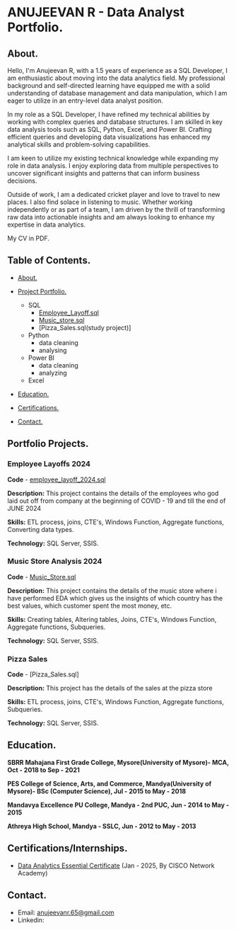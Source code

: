 # ANUJEEVAN R - Data Analyst Portfolio.

## About.

Hello, I'm Anujeevan R, with a 1.5 years of experience as a SQL Developer, I am enthusiastic about moving into the data analytics field. My professional background and self-directed learning have equipped me with a solid understanding of database management and data manipulation, which I am eager to utilize in an entry-level data analyst position.

In my role as a SQL Developer, I have refined my technical abilities by working with complex queries and database structures. I am skilled in key data analysis tools such as SQL, Python, Excel, and Power BI. Crafting efficient queries and developing data visualizations has enhanced my analytical skills and problem-solving capabilities.

I am keen to utilize my existing technical knowledge while expanding my role in data analysis. I enjoy exploring data from multiple perspectives to uncover significant insights and patterns that can inform business decisions.

Outside of work, I am a dedicated cricket player and love to travel to new places. I also find solace in listening to music. Whether working independently or as part of a team, I am driven by the thrill of transforming raw data into actionable insights and am always looking to enhance my expertise in data analytics.

My CV in PDF.

## Table of Contents.
- [About.](https://github.com/anujeevan-raju/Data-Analysis-Portfolio/blob/main/README.md#about)
 
- [Project Portfolio.](https://github.com/anujeevan-raju/Data-Analysis-Portfolio/blob/main/README.md#portfolio-projects)
  * SQL
  	  * [Employee_Layoff.sql](https://github.com/anujeevan-raju/Data-Analysis-Portfolio/blob/main/README.md#employee-layoffs-2024)
     * [Music_store.sql](https://github.com/anujeevan-raju/Data-Analysis-Portfolio/blob/main/README.md#music-store-analysis-2024)
     * [Pizza_Sales.sql(study project)]
  * Python
     * data cleaning
     * analysing
  * Power BI
     * data cleaning
     * analyzing
  * Excel
 
- [Education.](https://github.com/anujeevan-raju/Data-Analysis-Portfolio/blob/main/README.md#education)
  
- [Certifications.](https://github.com/anujeevan-raju/Data-Analysis-Portfolio/blob/main/README.md#certificationsinternships)
  
- [Contact.](https://github.com/anujeevan-raju/Data-Analysis-Portfolio/blob/main/README.md#contact)

## Portfolio Projects.
### Employee Layoffs 2024
**Code** - [employee_layoff_2024.sql](https://github.com/anujeevan-raju/Data-Analysis-Portfolio/blob/main/EDA_EMPLOYEE_LAYOFFS.sql)

**Description:** This project contains the details of the employees who god laid out off from company at the beginning of COVID - 19
and till the end of JUNE 2024 

**Skills:** ETL process, joins, CTE's, Windows Function, Aggregate functions, Converting data types.

**Technology:** SQL Server, SSIS.

### Music Store Analysis 2024
**Code** - [Music_Store.sql](https://github.com/anujeevan-raju/Data-Analysis-Portfolio/blob/main/Music_Store.sql)

**Description:** This project contains the details of the music store where i have performed EDA which gives us the insights of which country has the best values, which customer spent the most money, etc.  

**Skills:** Creating tables, Altering tables, Joins, CTE's, Windows Function, Aggregate functions, Subqueries.

**Technology:** SQL Server, SSIS.

### Pizza Sales
**Code** - [Pizza_Sales.sql]

**Description:** This project has the details of the sales at the pizza store 

**Skills:** ETL process, joins, CTE's, Windows Function, Aggregate functions, Subqueries.

**Technology:** SQL Server, SSIS.
   
## Education.
**SBRR Mahajana First Grade College, Mysore(University of Mysore)- MCA, Oct - 2018 to Sep - 2021**
 
**PES College of Science, Arts, and Commerce, Mandya(University of Mysore)- BSc (Computer Science), Jul - 2015 to May - 2018**

**Mandavya Excellence PU College, Mandya - 2nd PUC, Jun - 2014 to May - 2015**

**Athreya High School, Mandya - SSLC, Jun - 2012 to May - 2013**

## Certifications/Internships.
- [Data Analytics Essential Certificate](https://www.netacad.com/certificates?issuanceId=343eb145-b307-4aeb-9d67-0d94d0c4faa8) (Jan - 2025, By CISCO Network Academy) 

## Contact.

- Email: anujeevanr.65@gmail.com
- Linkedin:


 


